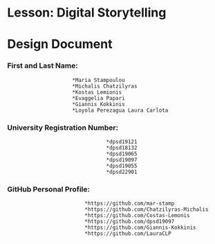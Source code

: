 # Lesson: Digital Storytelling
# Design Document

### First and Last Name: 
                         *Maria Stampoulou 
                         *Michalis Chatzilyras
                         *Kostas Lemionis
                         *Evaggelia Papari
                         *Giannis Kokkinis
                         *Loyola Perezagua Laura Carlota
### University Registration Number:
                                    *dpsd19121
                                    *dpsd18132
                                    *dpsd19065
                                    *dpsd19097
                                    *dpsd19055
                                    *dpsd22901
### GitHub Personal Profile: 
                             *https://github.com/mar-stamp
                             *https://github.com/Chatzilyras-Michalis
                             *https://github.com/Costas-Lemonis
                             *https://github.com/dpsd19097
                             *https://github.com/Giannis-Kokkinis
                             *https://github.com/LauraCLP

